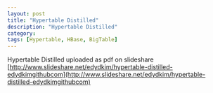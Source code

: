 ```yaml
---
layout: post
title: "Hypertable Distilled"
description: "Hypertable Distilled"
category: 
tags: [Hypertable, HBase, BigTable]
---
```


Hypertable Distilled uploaded as pdf on slideshare
[http://www.slideshare.net/edydkim/hypertable-distilled-edydkimgithubcom](http://www.slideshare.net/edydkim/hypertable-distilled-edydkimgithubcom)
